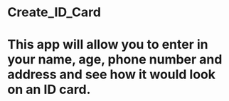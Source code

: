 # Create_ID_Card
# This app will allow you to enter in your name, age, phone number and address and see how it would look on an ID card.
